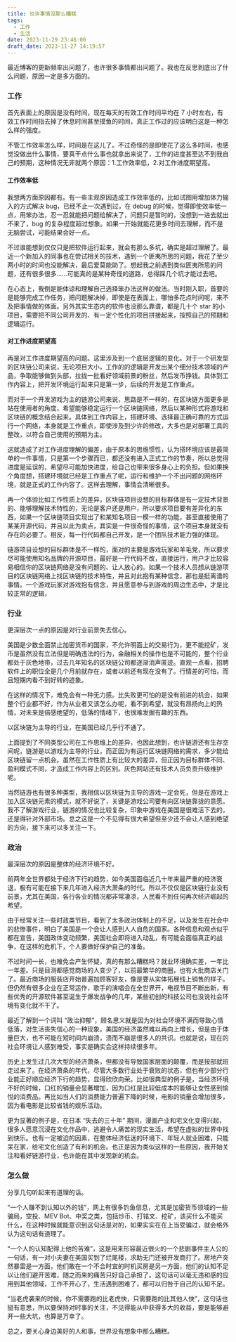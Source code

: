 ```yaml
---
title: 也许事情没那么糟糕
tags:
  - 工作
  - 生活
date: 2023-11-29 23:46:00
draft_date: 2023-11-27 14:19:57
---
```



最近博客的更新频率出问题了，也许很多事情都出问题了。我也在反思到底出了什么问题，原因一定是多方面的。

### 工作

首先表面上的原因是没有时间，现在每天的有效工作时间平均在 7 小时左右，有效工作时间指去掉了休息时间甚至摸鱼的时间，真正工作过的应该明白这是一种怎么样的强度。

不管工作效率怎么样，时间是在这儿了。不过奇怪的是即使花了这么多时间，也感觉没做出什么事情，要真干点什么事也就拿出来说了，工作的进度甚至达不到我自己的预期，这种情况无非就两个原因：1.工作效率低，2.对工作进度期望高。

#### 工作效率低

我想两方面原因都有。有一些主观原因造成工作效率低的，比如试图用增加体力输入的方式解决 bug，已经不止一次遇到过，在 debug 的时候，觉得即使效率低一点，用笨办法，忍一忍就能把问题给解决了，问题只是暂时的，没想到一进去就出不来了，bug 的复杂程度超过想象。如果一开始就能花更多时间去理解，而不是无脑尝试，可能结果会好一点。

不过谁能想到仅仅只是把软件运行起来，就会有那么多坑，确实是超过理解了。最近一个新加入的同事也在尝试相关的技术，遇到一个匪夷所思的问题，我花了至少两小时的时间也没能解决，最后爱莫能助了。想起我之前遇到类似匪夷所思的问题，还有很多很多……可能真的是某种奇怪的道路，总得踩几个坑才能过去吧。

在心态上，我倒是能体谅和理解自己选择笨办法这样的做法。当时刚入职，首要的是能够完成工作任务，把问题解决掉，即使是在表面上，哪怕多花点时间呢，来不及把事情做的体面。另外其实生态内的软件也没那么靠谱，都是几十个 star 的小项目，需要把不同公司开发的、有一定个性化的项目拼接起来，按照自己的预期和逻辑运行。

#### 对工作进度期望高

再是对工作进度期望高的问题。这里涉及到一个底层逻辑的变化。对于一个研发型的区块链公司来说，无论项目大小，工作的的逻辑是开发出某个细分技术领域的产品，争取能够做到头部，拉拢一批看好领域前景的粉丝，然后发币挣钱。具体到工作内容上，把开发环境运行起来只是第一步，后续的开发是工作重点。

而对于一个开发游戏为主的链游公司来说，思路是不一样的，在区块链方面更多是站在使用者的角度，希望能够稳定运行一个区块链网络，然后以某种形式将游戏和区块链的概念结合起来。具体到工作内容上，搭建环境、选择最正确可靠的方式运行一个网络，本身就是工作重点，即使涉及到少许的修改，大多也是对部署工具的整改，以符合自己使用的预期为主。

这就造成了对工作进度理解的偏差，由于原本的思维惯性，认为搭环境应该是最简单的一件事情，只是第一个步骤而已，都还没有进入正式工作的节奏，所以总觉得进度是延误的，希望尽可能加快进度，给自己也带来很多身心上的负担。但如果换个角度想，搭建环境就已经是工作重点了呢，运行和维护一个不出问题的网络环境，就是正式的工作内容了。这样去理解，事情会清晰很多。

再一个体验比如工作性质上的差异，区块链项目设想的目标群体是有一定技术背景的、能够理解技术特性的，无论是客户还是用户，所以要求项目要有差异化的东西，如果一个区块链项目实现出了和某知名项目一模一样的功能，甚至直接使用了某某开源代码，并且以此为卖点，其实是一件很奇怪的事情，这个项目本身就没有存在的必要了。相反，每一行代码都自己开发，是一个团队技术能力强的体现。

链游项目设想的目标群体是不一样的，面对的主要是游戏玩家和羊毛党，所以要求尽可能使用知名品牌的开源项目，最好是一行代码不改，直接运行，用户才比较容易相信你的区块链网络是没有问题的、让人放心的。如果一个技术人员想从链游项目的区块链网络上找区块链的技术特性，并且对此抱有某种信念，那也是挺离谱的事情。一个游戏玩家对游戏抱有信念，并且愿意参与到游戏的周边生态中，才是比较正常的逻辑，

### 行业

更深层次一点的原因是对行业前景失去信心。

美国是少数全面禁止加密货币的国家，不允许明面上的交易行为，更不能挖矿，发币是虽然没有立法但是明确违法的行为，金融相关的操作也是不可能的，整个行业都处于灰色地带，过去几年知名的区块链公司都逐渐消声匿迹。直观一点看，招聘软件上的职位全是几个月前就存在，或者以前还有现在没有了。行情差的可怕，而且短期内看不到好转的迹象。

在这样的情况下，难免会有一种无力感。比失败更可怕的是没有前进的机会，如果整个行业都不好，作为从业者又该怎么办呢，看不到希望，就没有昂扬向上的热情，对未来是倍感绝望的，低落的情绪下，也很难发掘有趣的东西。

以区块链为主导的行业，在美国已经几乎行不通了。

上面提到了不同类型公司在工作思维上的差异，也因此想到，也许链游还有生存空间呢，链游是以游戏为主导的行业，而正因为有运行区块链网络的需求，多少能给区块链留一点机会。虽然在工作性质上有比较大的差异，但正因为目标群体不同、盈利模式不同，才造成工作内容上的区别。灰色网站还有技术人员负责升级维护呢。

当然链游也有很多种类型，我相信以区块链为主导的游戏一定会死，但是在游戏上加入区块链元素的模式，就不好说了，关键是游戏公司要有向区块链靠拢的意愿。我不了解游戏行业，链游的情况也比较复杂，印象中游戏在美国是很难活下去的，还是得针对外部市场。总之这是一个不见得有很大希望但至少还不会让人感到绝望的方向，接下来可以多关注一下。

### 政治

最深层次的原因是整体的经济环境不好。

前两年全世界都处于经济下行的趋势，如今美国面临近几十年来最严重的经济衰退，极有可能在接下来几年进入经济大萧条的时代。所以不仅仅是区块链行业没有前景，尤其在美国，各行各业的情况都非常凄凉，人民看不到任何再次经济崛起的希望。

由于经常关注一些时政类节目，看到了太多政治体制上的不足，以及发生在社会中的悲惨事件，明白了美国是一个会让人感到人人自危的国家。各种信息和观点似乎都在宣告，美国政体变动频繁，美国社会即将进入动乱，有可能会面临真正的战争，在这样的危机下，个人要做好保护自己的准备。

不过时间一长，也难免会产生怀疑，真的有那么糟糕吗？就业环境确实差，一年比一年差。只是目测都感觉商场的人变少了，以前最繁华的商圈，也有大批商店关门了。最近商场的服装店开始普遍加顾客好友，像是要从实体拓展线上销售的样子。但仍然有很多企业在正常运作，歌手的演唱会在全世界开，电视节目不断出新，有些优秀的开源软件甚至诞生于爆发战争的几年，某些初创的科技公司也没说社会环境有变化就不干了。

最近了解到一个词叫 “政治抑郁”，顾名思义就是因为对社会环境不满而导致心情低落，对生活丧失信心的一种现象。美国的经济虽然难以再向上增长，但是由于体量巨大，也不可能在短时间内崩溃，溃而不崩是很多人的共识。也就是说，现在的社会环境让人感到难受，事实是确实会这样持续很多年。

历史上发生过几次大型的经济萧条，但都没有导致国家层面的颠覆，而是按部就班走过来了。在经济萧条的年代，尽管大多数行业处于衰败的状态，但也有少部分行业能正好顺应经济下行的趋势，显得欣欣向荣。比如很典型的例子是，当经济环境不好的时候，口红的销量会显著增加，因为口红是比较低成本的能够让女性感到愉悦的消费品。再比如当人们的消费能力普遍下降的时候，电影的销量会增加很多，因为看电影是比较省钱的娱乐活动。

更为显著的例子是，在日本 “失去的三十年” 期间，漫画产业和宅文化变得兴起，很多人愿意沉浸在文化作品中，逃避令人痛苦的现实生活，希望在虚拟的世界中找到快乐。也有一定被迫的因素，在整体经济低迷的环境下、年轻人就业困难，只能呆在家，给宅文化创造了有利的机会。也正是因为类似这样的一些原因，我开始关注和看好链游行业，也许能在其中发现新的机会。

### 怎么做

分享几句听起来有道理的话。

“一个人赚不到认知以外的钱”，网上有很多钓鱼信息，尤其是加密货币领域的一些骗局，空投、MEV Bot、中奖之类，包括炒币、打铭文、挖矿，该买什么不能买什么，在这种时候就能意识到这句话是对的，如果实实在在上当受骗过，就会格外认为这句话有道理了。

“一个人的认知配得上他的苦难”，这是用来形容最近很火的一个悲剧事件主人公的一句话，有一对小夫妻在美国买到了烂尾楼，求助无门还被开发商打了。房地产突然暴雷是一方面，他们敢在一个不合时宜的时机买房是另一方面，他们的认知不足以让他们避开苦难，随之而来的痛苦只好自己承担了。这句话可以毫无违和感的应用到其他领域，工作不开心了，生活遇到困难了，都可以归咎于自己的认知不足。

“当老虎袭来的时候，你不需要跑的比老虎快，只需要跑的比其他人快”，这句话也挺有意思，所以要保持对时事的关注，不见得能从中获得多大的收益，要是能够避开一些大坑，也算是万幸了。

总之，要关心身边美好的人和事，世界没有想象中那么糟糕。
